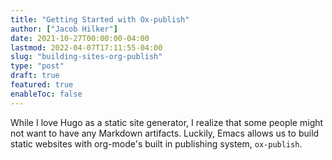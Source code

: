 ```yaml
---
title: "Getting Started with Ox-publish"
author: ["Jacob Hilker"]
date: 2021-10-27T00:00:00-04:00
lastmod: 2022-04-07T17:11:55-04:00
slug: "building-sites-org-publish"
type: "post"
draft: true
featured: true
enableToc: false
---
```


While I love Hugo as a static site generator, I realize that some people might not want to have any Markdown artifacts. Luckily, Emacs allows us to build static websites with org-mode's built in publishing system, `ox-publish`.
